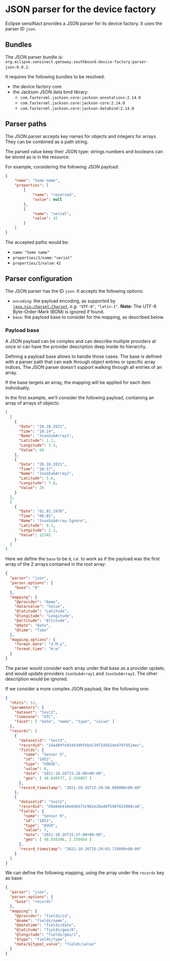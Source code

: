 # JSON parser for the device factory

Eclipse sensiNact provides a JSON parser for its device factory.
It uses the parser ID `json`.

## Bundles

The JSON parser bundle is: `org.eclipse.sensinact.gateway.southbound.device-factory:parser-json:0.0.2`.

It requires the following bundles to be resolved:
* the device factory core
* the Jackson JSON data bind library:
  * `com.fasterxml.jackson.core:jackson-annotations:2.14.0`
  * `com.fasterxml.jackson.core:jackson-core:2.14.0`
  * `com.fasterxml.jackson.core:jackson-databind:2.14.0`

## Parser paths

The JSON parser accepts key names for objects and integers for arrays.
They can be combined as a path string.

The parsed value keep their JSON type: strings numbers and booleans can be stored as is in the resource.

For example, considering the following JSON payload:
```json
{
    "name": "Some name",
    "properties": [
        {
            "name": "reserved",
            "value": null
        },
        {
            "name": "serial",
            "value": 42
        }
    ]
}
```

The accepted paths would be:
* `name`: `"Some name"`
* `properties/1/name`: `"serial"`
* `properties/1/value`: `42`

## Parser configuration

The JSON parser has the ID `json`.
It accepts the following options:
* `encoding`: the payload encoding, as supported by [`java.nio.charset.Charset`](https://docs.oracle.com/en/java/javase/11/docs/api/java.base/java/nio/charset/Charset.html), *e.g.* `"UTF-8"`, `"latin-1"`.
**Note:** The UTF-8 Byte-Order-Mark (BOM) is ignored if found.
* `base`: the payload base to consider for the mapping, as described below.

### Payload base

A JSON payload can be complex and can describe multiple providers at once or can have the provider description deep inside its hierarchy.

Defining a payload base allows to handle those cases.
The base is defined with a parser path that can walk through object entries or specific array indices. The JSON parser doesn't support walking through all entries of an array.

If the base targets an array, the mapping will be applied for each item individually.

In the first example, we'll consider the following payload, containing an array of arrays of objects:
```json
[
  [
    {
      "Date": "20.10.2021",
      "Time": "18:14",
      "Name": "JsonSubArray1",
      "Latitude": 1.2,
      "Longitude": 3.4,
      "Value": 94
    },
    {
      "Date": "20.10.2021",
      "Time": "18:17",
      "Name": "JsonSubArray2",
      "Latitude": 5.6,
      "Longitude": 7.8,
      "Value": 28
    }
  ],
  [
    {
      "Date": "01.01.1970",
      "Time": "00:01",
      "Name": "JsonSubArray-Ignore",
      "Latitude": 9.1,
      "Longitude": 2.3,
      "Value": 12345
    }
  ]
]
```

Here we define the `base` to be `0`, *i.e.* to work as if the payload was the first array of the 2 arrays contained in the root array:
```json
{
  "parser": "json",
  "parser.options": {
    "base": "0"
  },
  "mapping": {
    "@provider": "Name",
    "data/value": "Value",
    "@latitude": "Latitude",
    "@longitude": "Longitude",
    "@altitude": "Altitude",
    "@date": "Date",
    "@time": "Time"
  },
  "mapping.options": {
    "format.date": "d.M.y",
    "format.time": "H:m"
  }
}
```

The parser would consider each array under that base as a provider update, and would update providers `JsonSubArray1` and `JsonSubArray2`. The other description would be ignored.

If we consider a more complex JSON payload, like the following one:
```json
{
  "nhits": 51,
  "parameters": {
    "dataset": "test2",
    "timezone": "UTC",
    "facet": [ "date", "name", "type", "value" ]
  },
  "records": [
    {
      "datasetid": "test2",
      "recordid": "14a489fe93443d9febd13971d5b24e976f852eec",
      "fields": {
        "name": "Sensor O",
        "id": "1452",
        "type": "GOOSE",
        "value": 0,
        "date": "2021-10-26T15:28:00+00:00",
        "geo": [ 48.849577, 2.350867 ]
      },
      "record_timestamp": "2021-10-26T15:29:08.889000+00:00"
    },
    {
      "datasetid": "test2",
      "recordid": "69a8e6410e64b573c9b2e20a40f5987615088ca6",
      "fields": {
        "name": "Sensor R",
        "id": "1851",
        "type": "DUCK",
        "value": 7,
        "date": "2021-10-26T15:27:00+00:00",
        "geo": [ 48.858396, 2.350484 ]
      },
      "record_timestamp": "2021-10-26T15:29:03.729000+00:00"
    }
  ]
}
```

We can define the following mapping, using the array under the `records` key as base:
```json
{
  "parser": "json",
  "parser.options": {
    "base": "records"
  },
  "mapping": {
    "@provider": "fields/id",
    "@name": "fields/name",
    "@datetime": "fields/date",
    "@latitude": "fields/geo/0",
    "@longitude": "fields/geo/1",
    "$type": "fields/type",
    "data/${type}_value": "fields/value"
  }
}
```
